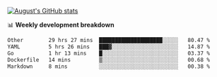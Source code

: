 
[![August's GitHub stats](https://github-readme-stats.vercel.app/api?username=zou-weidong&show_icons=true&theme=radical)](https://github.com/zou-weidong)


📊 **Weekly development breakdown**
<!--START_SECTION:waka-->

```txt
Other        29 hrs 27 mins  ████████████████████░░░░░   80.47 %
YAML         5 hrs 26 mins   ███▓░░░░░░░░░░░░░░░░░░░░░   14.87 %
Go           1 hr 13 mins    █░░░░░░░░░░░░░░░░░░░░░░░░   03.37 %
Dockerfile   14 mins         ▒░░░░░░░░░░░░░░░░░░░░░░░░   00.68 %
Markdown     8 mins          ░░░░░░░░░░░░░░░░░░░░░░░░░   00.38 %
```

<!--END_SECTION:waka-->
